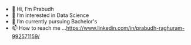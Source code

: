 - 👋 Hi, I’m Prabudh
- 👀 I’m interested in Data Science
- 🌱 I’m currently pursuing Bachelor's
- 📫 How to reach me ...https://www.linkedin.com/in/prabudh-raghuram-992571159/

<!---
Prabudh28/Prabudh28 is a ✨ special ✨ repository because its `README.md` (this file) appears on your GitHub profile.
You can click the Preview link to take a look at your changes.
--->
